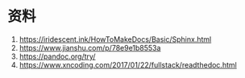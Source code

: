 # 资料

1. https://iridescent.ink/HowToMakeDocs/Basic/Sphinx.html
2. https://www.jianshu.com/p/78e9e1b8553a
3. https://pandoc.org/try/
4. https://www.xncoding.com/2017/01/22/fullstack/readthedoc.html
